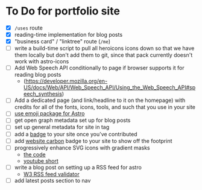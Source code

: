 # To Do for portfolio site

- [x] `/uses` route
- [x] reading-time implementation for blog posts
- [x] "business card" / "linktree" route (`/me`)
- [ ] write a build-time script to pull all heroicons icons down so that we have them locally but
      don't add them to git, since that pack currently doesn't work with astro-icons
- [ ] Add Web Speech API conditionally to page if browser supports it for reading blog posts
  - (https://developer.mozilla.org/en-US/docs/Web/API/Web_Speech_API/Using_the_Web_Speech_API#speech_synthesis)
- [ ] Add a dedicated page (and link/headline to it on the homepage) with credits for all of the fonts, icons, tools, and such that you use in your site
- [ ] [use emoji package for Astro](https://github.com/seanmcp/astro-emoji#readme)
- [ ] get open graph metadata set up for blog posts
- [ ] set up general metadata for site in <head> tag
- [ ] add a [badge](https://astro.badg.es/contributors/) to your site once you've contributed
- [ ] add [website carbon](https://www.websitecarbon.com/badge/) badge to your site to show off the
  footprint
- [ ] progressively enhance SVG icons with gradient masks
  - [the code](https://codepen.io/argyleink/pen/xxzgMOG)
  - [youtube short](https://youtu.be/-H9alSFdEZA)
- [ ] write a blog post on setting up a RSS feed for astro
  - [W3 RSS feed validator](https://validator.w3.org/feed/)
- [ ] add latest posts section to nav
